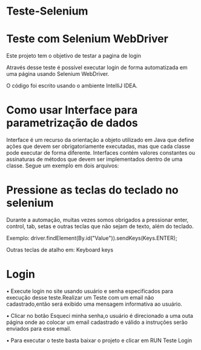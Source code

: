 # Teste-Selenium
<h1> Teste com Selenium WebDriver</h1>
Este projeto tem o objetivo de testar a pagina de login

Através desse teste é possível executar login de forma automatizada em uma página usando  Selenium WebDriver.

O código foi escrito usando o ambiente IntelliJ IDEA.

<h1>Como usar Interface para parametrização de dados</h1>

Interface é um recurso da orientação a objeto utilizado em Java que define ações que devem ser obrigatoriamente executadas, mas que cada classe pode executar de forma diferente. Interfaces contém valores constantes ou assinaturas de métodos que devem ser implementados dentro de uma classe.  Segue um exemplo em dois arquivos:

<h1>Pressione as teclas do teclado no selenium</h1>

Durante a automação, muitas vezes somos obrigados a pressionar enter, control, tab, setas e outras teclas que não sejam de texto, além do teclado.

Exemplo: driver.findElement(By.id("Value")).sendKeys(Keys.ENTER);

Outras teclas de atalho em: Keyboard keys

<h1>Login</h1>
•	Execute login no site usando usuário e senha especificados para execução desse teste.Realizar um Teste com um email não cadastrado,então será exibido uma mensagem informativa ao usuário.<br/>


•	Clicar no botão Esqueci minha senha,o usuário é direcionado a uma outa página onde ao colocar um email cadastrado e válido a instruções serão enviados para esse email.<br/>

•	Para executar o teste basta baixar o projeto e clicar em RUN Teste Login





